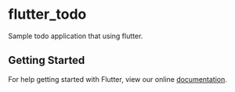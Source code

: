 # flutter_todo

Sample todo application that using flutter.

## Getting Started

For help getting started with Flutter, view our online
[documentation](https://flutter.io/).
